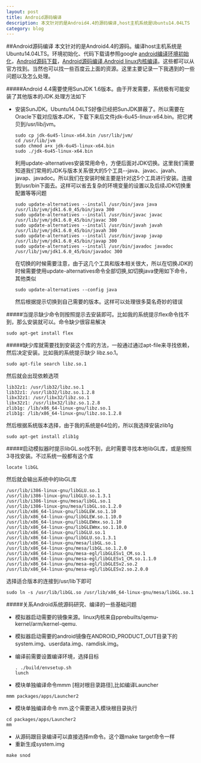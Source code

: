 ```yaml
---
layout: post
title: Android源码编译
description: 本文针对的是Android4.4的源码编译,host主机系统是Ubuntu14.04LTS
category: blog
---
```

##Android源码编译
  本文针对的是Android4.4的源码。编译host主机系统是Ubuntu14.04LTS。环境初始化、代码下载请参照google [android编译环境初始化](http://source.android.com/source/initializing.html)，[Android源码下载](http://source.android.com/source/downloading.html)，[Android源码编译](http://source.android.com/source/building-running.html),[Android linux内核编译](http://source.android.com/source/building-kernels.html)。这些都可以从官方找到。当然也可以找一些百度云上面的资源。这里主要记录一下我遇到的一些问题以及怎么处理。

#####Android 4.4需要使用SunJDK 1.6版本。由于开发需要，系统极有可能安装了其他版本的JDK.处理方法如下

- 安装SunJDK。Ubuntu14.04LTS好像已经把SunJDK屏蔽了。所以需要在Oracle下载对应版本JDK，下载下来后文件jdk-6u45-linux-x64.bin。把它拷贝到/usr/lib/jvm。
   
   ```shell
   sudo cp jdk-6u45-linux-x64.bin /usr/lib/jvm/
   cd /usr/lib/jvm
   sudo chmod a+x jdk-6u45-linux-x64.bin
   sudo ./jdk-6u45-linux-x64.bin
   ```
   
   利用update-alternatives安装常用命令，方便后面对JDK切换。这里我们需要知道我们常用的JDK与版本关系很大的5个工具--java、javac、javah、javap、javadoc。所以我们在安装时候主要是针对这5个工具进行安装。连接到/usr/bin下面去。这样可以省去复杂的环境变量的设置以及后续JDK切换重配置等等问题
 
  ```shell
  sudo update-alternatives --install /usr/bin/java java /usr/lib/jvm/jdk1.6.0_45/bin/java 300
  sudo update-alternatives --install /usr/bin/javac javac /usr/lib/jvm/jdk1.6.0_45/bin/javac 300
  sudo update-alternatives --install /usr/bin/javah javah /usr/lib/jvm/jdk1.6.0_45/bin/javah 300
  sudo update-alternatives --install /usr/bin/javap javap /usr/lib/jvm/jdk1.6.0_45/bin/javap 300
  sudo update-alternatives --install /usr/bin/javadoc javadoc /usr/lib/jvm/jdk1.6.0_45/bin/javadoc 300
  ```
  
   在切换的时候需要注意，由于这几个工具和版本相关很大，所以在切换JDK的时候需要使用update-alternatives命令全部切换,如切换java使用如下命令，其他类似
   
   ```shell
   sudo update-alternatives --config java
   ```
   
   然后根据提示切换到自己需要的版本。这样可以处理很多莫名奇妙的错误
   
#####当提示缺少命令则按照提示去安装即可。比如我的系统提示flex命令找不到，那么安装就可以。命令缺少很容易解决

   ```shell
   sudo apt-get install flex
   ```
   
#####缺少库就需要找到安装这个库的方法，一般通过通过apt-file来寻找依赖，然后决定安装。比如我的系统提示缺少 libz.so.1。

   ```shell
   sudo apt-file search libz.so.1
   ```
   
   然后就会出现依赖选项
   
   ```shell
   lib32z1: /usr/lib32/libz.so.1
   lib32z1: /usr/lib32/libz.so.1.2.8
   libx32z1: /usr/libx32/libz.so.1
   libx32z1: /usr/libx32/libz.so.1.2.8
   zlib1g: /lib/x86_64-linux-gnu/libz.so.1
   zlib1g: /lib/x86_64-linux-gnu/libz.so.1.2.8
   ```
   
   然后根据系统版本选择，由于我的系统是64位的，所以我选择安装zlib1g
   
   ```shell
   sudo apt-get install zlib1g
   ```
   
#####启动模拟器时提示libGL.so找不到，此时需要寻找本地libGL库，或是按照3寻找安装。不过系统一般都有这个库

   ```shell
   locate libGL
   ```
   
   然后就会输出系统中的libGL库
   
   ```shell
  /usr/lib/i386-linux-gnu/libGLU.so.1
  /usr/lib/i386-linux-gnu/libGLU.so.1.3.1
  /usr/lib/i386-linux-gnu/mesa/libGL.so.1
  /usr/lib/i386-linux-gnu/mesa/libGL.so.1.2.0
  /usr/lib/x86_64-linux-gnu/libGLEW.so.1.10
  /usr/lib/x86_64-linux-gnu/libGLEW.so.1.10.0
  /usr/lib/x86_64-linux-gnu/libGLEWmx.so.1.10
  /usr/lib/x86_64-linux-gnu/libGLEWmx.so.1.10.0
  /usr/lib/x86_64-linux-gnu/libGLU.so.1
  /usr/lib/x86_64-linux-gnu/libGLU.so.1.3.1
  /usr/lib/x86_64-linux-gnu/mesa/libGL.so.1
  /usr/lib/x86_64-linux-gnu/mesa/libGL.so.1.2.0
  /usr/lib/x86_64-linux-gnu/mesa-egl/libGLESv1_CM.so.1
  /usr/lib/x86_64-linux-gnu/mesa-egl/libGLESv1_CM.so.1.1.0
  /usr/lib/x86_64-linux-gnu/mesa-egl/libGLESv2.so.2
  /usr/lib/x86_64-linux-gnu/mesa-egl/libGLESv2.so.2.0.0
  ```
  
  选择适合版本的连接到/usr/lib下即可
  
  ```shell
  sudo ln -s /usr/lib/libGL.so /usr/lib/x86_64-linux-gnu/mesa/libGL.so.1
  ```
  
#####关系Android系统源码研究、编译的一些基础问题
   - 模拟器启动需要的镜像来源。linux内核来自pprebuilts/qemu-kernel/arm/kernel-qemu.
   - 模拟器启动需要的android镜像在ANDROID_PRODUCT_OUT目录下的system.img、userdata.img、ramdisk.img。
   - 编译前需要设置编译环境，选择目标
   
     ```shell
     . ./build/envsetup.sh
     lunch
     ```
     
   - 模块单独编译命令mmm [相对根目录路径],比如编译Launcher
   
   ```shell
   mmm packages/apps/Launcher2
   ```
   
   - 模块单独编译命令 mm.这个需要进入模块根目录执行
   
   ```shell
   cd packages/apps/Launcher2
   mm
   ```
   
   - 从源码跟目录编译可以直接选择m命令。这个跟make target命令一样
   - 重新生成system.img

   ```shell
   make snod
   ```
